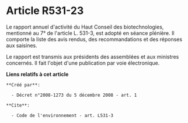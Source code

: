 # Article R531-23

Le rapport annuel d'activité du Haut Conseil des biotechnologies, mentionné au 7° de l'article L. 531-3, est adopté en séance
plénière. Il comporte la liste des avis rendus, des recommandations et des réponses aux saisines.

Le rapport est transmis aux présidents des assemblées et aux ministres concernés. Il fait l'objet d'une publication par voie
électronique.

**Liens relatifs à cet article**

	**Créé par**:

	  - Décret n°2008-1273 du 5 décembre 2008 - art. 1

	**Cite**:

	  - Code de l'environnement - art. L531-3
